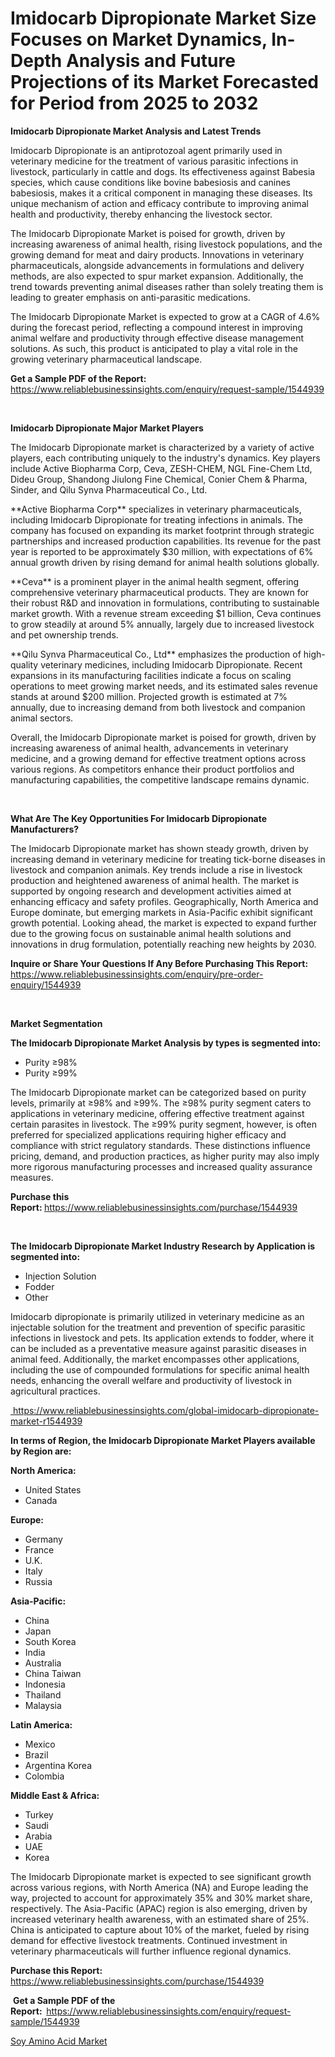 <p><h1>Imidocarb Dipropionate Market Size Focuses on Market Dynamics, In-Depth Analysis and Future Projections of its Market Forecasted for Period from 2025 to 2032</h1></p><p><strong>Imidocarb Dipropionate Market Analysis and Latest Trends</strong></p>
<p><p>Imidocarb Dipropionate is an antiprotozoal agent primarily used in veterinary medicine for the treatment of various parasitic infections in livestock, particularly in cattle and dogs. Its effectiveness against Babesia species, which cause conditions like bovine babesiosis and canines babesiosis, makes it a critical component in managing these diseases. Its unique mechanism of action and efficacy contribute to improving animal health and productivity, thereby enhancing the livestock sector.</p><p>The Imidocarb Dipropionate Market is poised for growth, driven by increasing awareness of animal health, rising livestock populations, and the growing demand for meat and dairy products. Innovations in veterinary pharmaceuticals, alongside advancements in formulations and delivery methods, are also expected to spur market expansion. Additionally, the trend towards preventing animal diseases rather than solely treating them is leading to greater emphasis on anti-parasitic medications. </p><p>The Imidocarb Dipropionate Market is expected to grow at a CAGR of 4.6% during the forecast period, reflecting a compound interest in improving animal welfare and productivity through effective disease management solutions. As such, this product is anticipated to play a vital role in the growing veterinary pharmaceutical landscape.</p></p>
<p><strong>Get a Sample PDF of the Report:&nbsp;</strong> <a href="https://www.reliablebusinessinsights.com/enquiry/request-sample/1544939?utm_campaign=3100&utm_medium=2&utm_source=Github&utm_content=ia&utm_term=31032025&utm_id=imidocarb-dipropionate">https://www.reliablebusinessinsights.com/enquiry/request-sample/1544939</a></p>
<p>&nbsp;</p>
<p><strong>Imidocarb Dipropionate Major Market Players</strong></p>
<p><p>The Imidocarb Dipropionate market is characterized by a variety of active players, each contributing uniquely to the industry's dynamics. Key players include Active Biopharma Corp, Ceva, ZESH-CHEM, NGL Fine-Chem Ltd, Dideu Group, Shandong Jiulong Fine Chemical, Conier Chem & Pharma, Sinder, and Qilu Synva Pharmaceutical Co., Ltd.</p><p>**Active Biopharma Corp** specializes in veterinary pharmaceuticals, including Imidocarb Dipropionate for treating infections in animals. The company has focused on expanding its market footprint through strategic partnerships and increased production capabilities. Its revenue for the past year is reported to be approximately $30 million, with expectations of 6% annual growth driven by rising demand for animal health solutions globally.</p><p>**Ceva** is a prominent player in the animal health segment, offering comprehensive veterinary pharmaceutical products. They are known for their robust R&D and innovation in formulations, contributing to sustainable market growth. With a revenue stream exceeding $1 billion, Ceva continues to grow steadily at around 5% annually, largely due to increased livestock and pet ownership trends.</p><p>**Qilu Synva Pharmaceutical Co., Ltd** emphasizes the production of high-quality veterinary medicines, including Imidocarb Dipropionate. Recent expansions in its manufacturing facilities indicate a focus on scaling operations to meet growing market needs, and its estimated sales revenue stands at around $200 million. Projected growth is estimated at 7% annually, due to increasing demand from both livestock and companion animal sectors.</p><p>Overall, the Imidocarb Dipropionate market is poised for growth, driven by increasing awareness of animal health, advancements in veterinary medicine, and a growing demand for effective treatment options across various regions. As competitors enhance their product portfolios and manufacturing capabilities, the competitive landscape remains dynamic.</p></p>
<p>&nbsp;</p>
<p><strong>What Are The Key Opportunities For Imidocarb Dipropionate Manufacturers?</strong></p>
<p><p>The Imidocarb Dipropionate market has shown steady growth, driven by increasing demand in veterinary medicine for treating tick-borne diseases in livestock and companion animals. Key trends include a rise in livestock production and heightened awareness of animal health. The market is supported by ongoing research and development activities aimed at enhancing efficacy and safety profiles. Geographically, North America and Europe dominate, but emerging markets in Asia-Pacific exhibit significant growth potential. Looking ahead, the market is expected to expand further due to the growing focus on sustainable animal health solutions and innovations in drug formulation, potentially reaching new heights by 2030.</p></p>
<p><strong>Inquire or Share Your Questions If Any Before Purchasing This Report:</strong> <a href="https://www.reliablebusinessinsights.com/enquiry/pre-order-enquiry/1544939?utm_campaign=3100&utm_medium=2&utm_source=Github&utm_content=ia&utm_term=31032025&utm_id=imidocarb-dipropionate">https://www.reliablebusinessinsights.com/enquiry/pre-order-enquiry/1544939</a></p>
<p>&nbsp;</p>
<p><strong>Market Segmentation</strong></p>
<p><strong>The Imidocarb Dipropionate Market Analysis by types is segmented into:</strong></p>
<p><ul><li>Purity ≥98%</li><li>Purity ≥99%</li></ul></p>
<p><p>The Imidocarb Dipropionate market can be categorized based on purity levels, primarily at ≥98% and ≥99%. The ≥98% purity segment caters to applications in veterinary medicine, offering effective treatment against certain parasites in livestock. The ≥99% purity segment, however, is often preferred for specialized applications requiring higher efficacy and compliance with strict regulatory standards. These distinctions influence pricing, demand, and production practices, as higher purity may also imply more rigorous manufacturing processes and increased quality assurance measures.</p></p>
<p><strong>Purchase this Report:&nbsp;</strong><a href="https://www.reliablebusinessinsights.com/purchase/1544939?utm_campaign=3100&utm_medium=2&utm_source=Github&utm_content=ia&utm_term=31032025&utm_id=imidocarb-dipropionate">https://www.reliablebusinessinsights.com/purchase/1544939</a></p>
<p>&nbsp;</p>
<p><strong>The Imidocarb Dipropionate Market Industry Research by Application is segmented into:</strong></p>
<p><ul><li>Injection Solution</li><li>Fodder</li><li>Other</li></ul></p>
<p><p>Imidocarb dipropionate is primarily utilized in veterinary medicine as an injectable solution for the treatment and prevention of specific parasitic infections in livestock and pets. Its application extends to fodder, where it can be included as a preventative measure against parasitic diseases in animal feed. Additionally, the market encompasses other applications, including the use of compounded formulations for specific animal health needs, enhancing the overall welfare and productivity of livestock in agricultural practices.</p></p>
<p><a href="https://www.reliablebusinessinsights.com/global-imidocarb-dipropionate-market-r1544939?utm_campaign=3100&utm_medium=2&utm_source=Github&utm_content=ia&utm_term=31032025&utm_id=imidocarb-dipropionate">&nbsp;https://www.reliablebusinessinsights.com/global-imidocarb-dipropionate-market-r1544939</a></p>
<p><strong>In terms of Region, the Imidocarb Dipropionate Market Players available by Region are:</strong></p>
<p>
    <p> <strong> North America: </strong>
        <ul>
            <li>United States</li>
            <li>Canada</li>
        </ul>
        </p> 
    <p> <strong> Europe: </strong>
        <ul>
            <li>Germany</li>
            <li>France</li>
            <li>U.K.</li>
            <li>Italy</li>
            <li>Russia</li>
        </ul>
        </p> 
    <p> <strong> Asia-Pacific: </strong>
        <ul>
            <li>China</li>
            <li>Japan</li>
            <li>South Korea</li>
            <li>India</li>
            <li>Australia</li>
            <li>China Taiwan</li>
            <li>Indonesia</li>
            <li>Thailand</li>
            <li>Malaysia</li>
        </ul>
        </p> 
    <p> <strong> Latin America: </strong>
        <ul>
            <li>Mexico</li>
            <li>Brazil</li>
            <li>Argentina Korea</li>
            <li>Colombia</li>
        </ul>
        </p> 
    <p> <strong> Middle East & Africa: </strong>
        <ul>
            <li>Turkey</li>
            <li>Saudi</li>
            <li>Arabia</li>
            <li>UAE</li>
            <li>Korea</li>
        </ul>
    </p>
    </p>
<p><p>The Imidocarb Dipropionate market is expected to see significant growth across various regions, with North America (NA) and Europe leading the way, projected to account for approximately 35% and 30% market share, respectively. The Asia-Pacific (APAC) region is also emerging, driven by increased veterinary health awareness, with an estimated share of 25%. China is anticipated to capture about 10% of the market, fueled by rising demand for effective livestock treatments. Continued investment in veterinary pharmaceuticals will further influence regional dynamics.</p></p>
<p><strong>Purchase this Report: </strong><a href="https://www.reliablebusinessinsights.com/purchase/1544939?utm_campaign=3100&utm_medium=2&utm_source=Github&utm_content=ia&utm_term=31032025&utm_id=imidocarb-dipropionate">https://www.reliablebusinessinsights.com/purchase/1544939</a></p>
<p>&nbsp;<strong>Get a Sample PDF of the Report:&nbsp;&nbsp;</strong><a href="https://www.reliablebusinessinsights.com/enquiry/request-sample/1544939?utm_campaign=3100&utm_medium=2&utm_source=Github&utm_content=ia&utm_term=31032025&utm_id=imidocarb-dipropionate">https://www.reliablebusinessinsights.com/enquiry/request-sample/1544939</a></p>
<p><strong></strong></p>
<p><p><a href="https://github.com/lynlynyusay/Market-Research-Report-List-1/blob/main/soy-amino-acid-market.md?utm_campaign=3100&utm_medium=2&utm_source=Github&utm_content=ia&utm_term=31032025&utm_id=imidocarb-dipropionate">Soy Amino Acid Market</a></p></p>